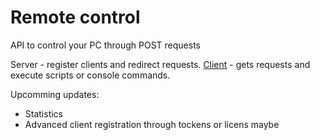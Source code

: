 # Remote control
API to control your PC through POST requests

Server - register clients and redirect requests.
[Client](https://github.com/CGSG-2021-AE4/rc2_client) - gets requests and execute scripts or console commands.

Upcomming updates:
- Statistics
- Advanced client registration through tockens or licens maybe